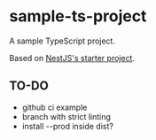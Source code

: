 # sample-ts-project

A sample TypeScript project.

Based on [NestJS's starter project](https://docs.nestjs.com/).


## TO-DO

- github ci example
- branch with strict linting
- install --prod inside dist?